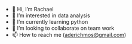 - 👋 Hi, I’m Rachael
- 👀 I’m interested in data analysis 
- 🌱 I’m currently learning python 
- 💞️ I’m looking to collaborate on team work 
- 📫 How to reach me (aderichmos@gmail.com)

<!---
aderichmos/aderichmos is a ✨ special ✨ repository because its `README.md` (this file) appears on your GitHub profile.
You can click the Preview link to take a look at your changes.
--->
